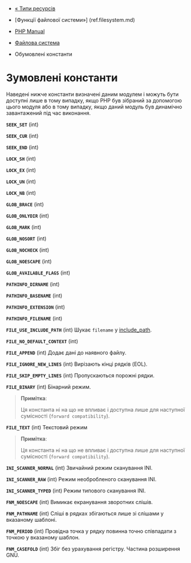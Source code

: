 - [« Типи ресурсів](filesystem.resources.md)
- [Функції файлової системи»] (ref.filesystem.md)

- [PHP Manual](index.md)
- [Файлова система](book.filesystem.md)
- Обумовлені константи

# Зумовлені константи

Наведені нижче константи визначені даним модулем і можуть бути
доступні лише в тому випадку, якщо PHP був зібраний за допомогою цього
модуля або в тому випадку, якщо даний модуль був динамічно завантажений
під час виконання.

**`SEEK_SET`** (int)

**`SEEK_CUR`** (int)

**`SEEK_END`** (int)

**`LOCK_SH`** (int)

**`LOCK_EX`** (int)

**`LOCK_UN`** (int)

**`LOCK_NB`** (int)

**`GLOB_BRACE`** (int)

**`GLOB_ONLYDIR`** (int)

**`GLOB_MARK`** (int)

**`GLOB_NOSORT`** (int)

**`GLOB_NOCHECK`** (int)

**`GLOB_NOESCAPE`** (int)

**`GLOB_AVAILABLE_FLAGS`** (int)

**`PATHINFO_DIRNAME`** (int)

**`PATHINFO_BASENAME`** (int)

**`PATHINFO_EXTENSION`** (int)

**`PATHINFO_FILENAME`** (int)

**`FILE_USE_INCLUDE_PATH`** (int)
Шукає `filename` у [include_path](ini.core.md#ini.include-path).

**`FILE_NO_DEFAULT_CONTEXT`** (int)

**`FILE_APPEND`** (int)
Додає дані до наявного файлу.

**`FILE_IGNORE_NEW_LINES`** (int)
Вирізають кінці рядків (EOL).

**`FILE_SKIP_EMPTY_LINES`** (int)
Пропускаються порожні рядки.

**`FILE_BINARY`** (int)
Бінарний режим.

> **Примітка**:
>
> Ця константа ні на що не впливає і доступна лише для наступної
> сумісності (`forward compatibility`).

**`FILE_TEXT`** (int)
Текстовий режим

> **Примітка**:
>
> Ця константа ні на що не впливає і доступна лише для наступної
> сумісності (`forward compatibility`).

**`INI_SCANNER_NORMAL`** (int)
Звичайний режим сканування INI.

**`INI_SCANNER_RAW`** (int)
Режим необробленого сканування INI.

**`INI_SCANNER_TYPED`** (int)
Режим типового сканування INI.

**`FNM_NOESCAPE`** (int)
Вимикає екранування зворотних слішів.

**`FNM_PATHNAME`** (int)
Сліші в рядках збігаються лише зі слішами у вказаному шаблоні.

**`FNM_PERIOD`** (int)
Провідна точка у рядку повинна точно співпадати з точкою у вказаному
шаблон.

**`FNM_CASEFOLD`** (int)
Збіг без урахування регістру. Частина розширення GNU.
